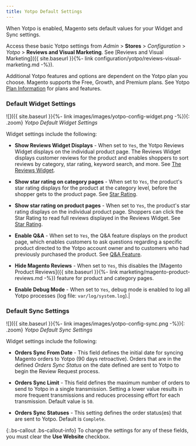 ```yaml
---
title: Yotpo Default Settings
---
```


When Yotpo is enabled, Magento sets default values for your Widget and Sync settings.

Access these basic Yotpo settings from _Admin_ > **Stores** > _Configuration_ > _Yotpo_ > **Reviews and Visual Marketing**. See [Reviews and Visual Marketing]({{ site.baseurl }}{%- link configuration/yotpo/reviews-visual-marketing.md -%}).

Additional Yotpo features and options are dependent on the Yotpo plan you choose. Magento supports the Free, Growth, and Premium plans. See Yotpo [Plan Information](https://www.yotpo.com/pricing/) for plans and features.

### Default Widget Settings

![]({{ site.baseurl }}{%- link images/images/yotpo-config-widget.png -%}){: .zoom}
_Yotpo Default Widget Settings_

Widget settings include the following:

- **Show Reviews Widget Displays** - When set to `Yes`, the Yotpo Reviews Widget displays on the individual product page. The Reviews Widget displays customer reviews for the product and enables shoppers to sort reviews by category, star rating, keyword search, and more. See [The Reviews Widget](https://support.yotpo.com/en/article/the-reviews-widget-7793371).

- **Show star rating on category pages** - When set to `Yes`, the product's star rating displays for the product at the category level, before the shopper gets to the product page. See [Star Rating](https://support.yotpo.com/en/article/star-rating).

- **Show star rating on product pages** - When set to `Yes`, the product's star rating displays on the individual product page. Shoppers can click the Star Rating to read full reviews displayed in the Reviews Widget. See [Star Rating](https://support.yotpo.com/en/article/star-rating).

- **Enable Q&A** - When set to `Yes`, the Q&A feature displays on the product page, which enables customers to ask questions regarding a specific product directed to the Yotpo account owner and to customers who had previously purchased the product. See [Q&A Feature](https://support.yotpo.com/en/article/questions-answers-feature).

- **Hide Magento Reviews** - When set to `Yes`, this disables the [Magento Product Reviews]({{ site.baseurl }}{%- link marketing/magento-product-reviews.md -%}) feature for product and category pages.

- **Enable Debug Mode** - When set to `Yes`, debug mode is enabled to log all Yotpo processes (log file: `var/log/system.log`).|

### Default Sync Settings

![]({{ site.baseurl }}{%- link images/images/yotpo-config-sync.png -%}){: .zoom}
_Yotpo Default Sync Settings_

Widget settings include the following:

- **Orders Sync From Date** - This field defines the initial date for syncing Magento orders to Yotpo (90 days retroactive). Orders that are in the defined _Orders Sync Status_ on the date defined are sent to Yotpo to begin the Review Request process.

- **Orders Sync Limit** - This field defines the maximum number of orders to send to Yotpo in a single transmission. Setting a lower value results in more frequent transmissions and reduces processing effort for each transmission. Default value is `50`.

- **Orders Sync Statuses** - This setting defines the order status(es) that are sent to Yotpo. Default is `Complete`.

{:.bs-callout .bs-callout-info}
To change the settings for any of these fields, you must clear the **Use Website** checkbox.